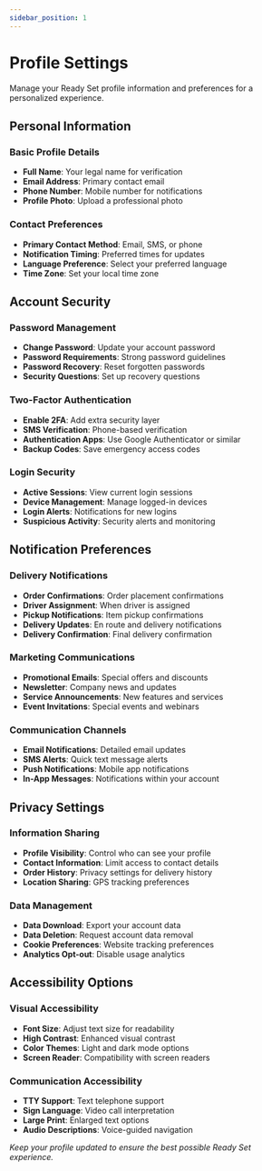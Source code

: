 ```yaml
---
sidebar_position: 1
---
```


# Profile Settings

Manage your Ready Set profile information and preferences for a personalized experience.

## Personal Information

### Basic Profile Details
- **Full Name**: Your legal name for verification
- **Email Address**: Primary contact email
- **Phone Number**: Mobile number for notifications
- **Profile Photo**: Upload a professional photo

### Contact Preferences
- **Primary Contact Method**: Email, SMS, or phone
- **Notification Timing**: Preferred times for updates
- **Language Preference**: Select your preferred language
- **Time Zone**: Set your local time zone

## Account Security

### Password Management
- **Change Password**: Update your account password
- **Password Requirements**: Strong password guidelines
- **Password Recovery**: Reset forgotten passwords
- **Security Questions**: Set up recovery questions

### Two-Factor Authentication
- **Enable 2FA**: Add extra security layer
- **SMS Verification**: Phone-based verification
- **Authentication Apps**: Use Google Authenticator or similar
- **Backup Codes**: Save emergency access codes

### Login Security
- **Active Sessions**: View current login sessions
- **Device Management**: Manage logged-in devices
- **Login Alerts**: Notifications for new logins
- **Suspicious Activity**: Security alerts and monitoring

## Notification Preferences

### Delivery Notifications
- **Order Confirmations**: Order placement confirmations
- **Driver Assignment**: When driver is assigned
- **Pickup Notifications**: Item pickup confirmations
- **Delivery Updates**: En route and delivery notifications
- **Delivery Confirmation**: Final delivery confirmation

### Marketing Communications
- **Promotional Emails**: Special offers and discounts
- **Newsletter**: Company news and updates
- **Service Announcements**: New features and services
- **Event Invitations**: Special events and webinars

### Communication Channels
- **Email Notifications**: Detailed email updates
- **SMS Alerts**: Quick text message alerts
- **Push Notifications**: Mobile app notifications
- **In-App Messages**: Notifications within your account

## Privacy Settings

### Information Sharing
- **Profile Visibility**: Control who can see your profile
- **Contact Information**: Limit access to contact details
- **Order History**: Privacy settings for delivery history
- **Location Sharing**: GPS tracking preferences

### Data Management
- **Data Download**: Export your account data
- **Data Deletion**: Request account data removal
- **Cookie Preferences**: Website tracking preferences
- **Analytics Opt-out**: Disable usage analytics

## Accessibility Options

### Visual Accessibility
- **Font Size**: Adjust text size for readability
- **High Contrast**: Enhanced visual contrast
- **Color Themes**: Light and dark mode options
- **Screen Reader**: Compatibility with screen readers

### Communication Accessibility
- **TTY Support**: Text telephone support
- **Sign Language**: Video call interpretation
- **Large Print**: Enlarged text options
- **Audio Descriptions**: Voice-guided navigation

*Keep your profile updated to ensure the best possible Ready Set experience.*
